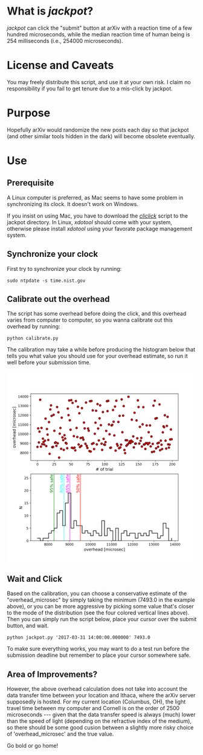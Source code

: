 
What is _jackpot_?
==================

_jackpot_ can click the "submit" button at arXiv with a reaction time of a few hundred microseconds, while the median reaction time of human being is 254 milliseconds (i.e., 254000 microseconds).


License and Caveats
===================

You may freely distribute this script, and use it at your own risk. I claim no responsibility if you fail to get tenure due to a mis-click by jackpot.


Purpose
=======

Hopefully arXiv would randomize the new posts each day so that jackpot (and other similar tools hidden in the dark) will become obsolete eventually.


Use
====

Prerequisite
------------

A Linux computer is preferred, as Mac seems to have some problem in synchronizing its clock. It doesn't work on Windows.

If you insist on using Mac, you have to download the [_cliclick_](https://www.bluem.net/en/mac/cliclick/) script to the jackpot directory. In Linux, _xdotool_ should come with your system, otherwise please install _xdotool_ using your favorate package management system.

Synchronize your clock
----------------------

First try to synchronize your clock by running:


    sudo ntpdate -s time.nist.gov


Calibrate out the overhead
--------------------------

The script has some overhead before doing the click, and this overhead varies from computer to computer, so you wanna calibrate out this overhead by running:

    python calibrate.py

The calibration may take a while before producing the histogram below that tells you what value you should use for your overhead estimate, so run it well before your submission time.

![calibration](./calibration_output.png "Calibration")


Wait and Click
--------------

Based on the calibration, you can choose a conservative estimate of the "overhead_microsec" by simply taking the minimum (7493.0 in the example above), or you can be more aggressive by picking some value that's closer to the mode of the distribution (see the four colored vertical lines above). Then you can simply run the script below, place your cursor over the submit button, and wait.

    python jackpot.py '2017-03-31 14:00:00.000000' 7493.0

To make sure everything works, you may want to do a test run before the submission deadline but remember to place your cursor somewhere safe.

Area of Improvements?
------------

However, the above overhead calculation does not take into account the data transfer time between your location and Ithaca, where the arXiv server supposedly is hosted. For my current location (Columbus, OH), the light travel time between my computer and Cornell is on the order of 2500 microseconds --- given that the data transfer speed is always (much) lower than the speed of light (depending on the refractive index of the medium), so there should be some good cusion between a slightly more risky choice of 'overhead_microsec' and the true value.

Go bold or go home! 
